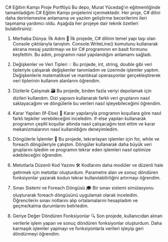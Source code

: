 C# Eğitim Kampı Proje Portföyü
Bu depo, Murat Yücedağ’ın eğitmenliğinde tamamladığım C# Eğitim Kampı projelerini içermektedir. Her proje, C# dilini daha derinlemesine anlamama ve yazılım geliştirme becerilerimi ileri taşımama yardımcı oldu. Aşağıda her projeye dair teknik özetleri bulabilirsiniz:

1. Merhaba Dünya: İlk Adım 🌟
İlk projede, C# dilinin temel yapı taşı olan Console çıktılarıyla tanıştım. Console.WriteLine() komutunu kullanarak ekrana mesaj yazdırmayı ve bir C# programının en basit formunu keşfettim. Bu adım, programın nasıl yapılandığını anlamamı sağladı.

2. Değişkenler ve Veri Tipleri 💡
Bu projede, int, string, double gibi veri tipleriyle çalışarak değişkenler tanımladım ve üzerinde işlemler yaptım. Değişkenlerle matematiksel ve mantıksal operasyonlar gerçekleştirerek veri tiplerinin kullanım alanlarını öğrendim.

3. Dizilerle Çalışmak 🗃️
Bu projede, birden fazla veriyi depolamak için dizileri kullandım. Dizi yapısını kullanarak farklı veri gruplarını nasıl saklayacağımı ve döngülerle bu verileri nasıl işleyebileceğimi öğrendim.

4. Karar Yapıları (If-Else) 🔀
Karar yapılarıyla programın koşullara göre nasıl farklı tepkiler verebileceğini inceledim. if-else yapıları kullanarak programın çeşitli koşullar altında nasıl çalışacağını test ettim ve karar mekanizmalarının nasıl kullanıldığını deneyimledim.

5. Döngülerle İşlemler 🔄
Bu projede, tekrarlayan işlemler için for, while ve foreach döngüleriyle çalıştım. Döngüler kullanarak daha büyük veri gruplarını işledim ve programın tekrar eden işlemleri nasıl optimize edebileceğini öğrendim.

6. Metotlarla Düzenli Kod Yazımı 🛠️
Kodlarımı daha modüler ve düzenli hale getirmek için metotlar oluşturdum. Parametre alan ve sonuç döndüren fonksiyonlar yazarak kodun tekrar kullanılabilirliğini artırmayı öğrendim.

7. Sınav Sistemi ve Foreach Döngüsü 🎓
Bir sınav sistemi simülasyonu oluşturarak foreach döngüsünü uygulamalı olarak inceledim. Öğrencilerin sınav notlarını alıp ortalamalarını hesapladım ve geçme/kalma durumlarını belirledim.

8. Geriye Değer Döndüren Fonksiyonlar 🔍
Son projede, kullanıcıdan alınan verilerle işlem yapan ve sonuç döndüren fonksiyonlar oluşturdum. Daha karmaşık işlemler yapmayı ve fonksiyonlarla verileri işleyip geri döndürmeyi öğrendim.
